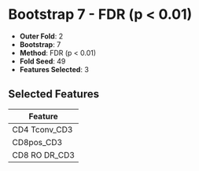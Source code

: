 # Bootstrap 7 - FDR (p < 0.01)

- **Outer Fold**: 2
- **Bootstrap**: 7
- **Method**: FDR (p < 0.01)
- **Fold Seed**: 49
- **Features Selected**: 3

## Selected Features

| Feature |
|---------|
| CD4 Tconv_CD3 |
| CD8pos_CD3 |
| CD8 RO DR_CD3 |
